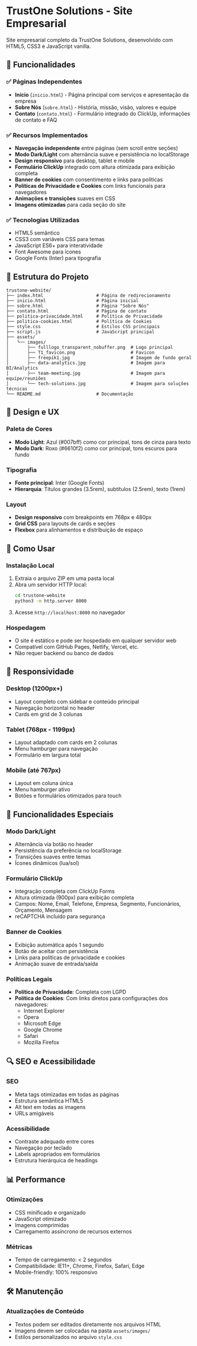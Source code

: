 # TrustOne Solutions - Site Empresarial

Site empresarial completo da TrustOne Solutions, desenvolvido com HTML5, CSS3 e JavaScript vanilla.

## 🚀 Funcionalidades

### ✅ Páginas Independentes

- **Início** (`inicio.html`) - Página principal com serviços e apresentação da empresa
- **Sobre Nós** (`sobre.html`) - História, missão, visão, valores e equipe
- **Contato** (`contato.html`) - Formulário integrado do ClickUp, informações de contato e FAQ

### ✅ Recursos Implementados

- **Navegação independente** entre páginas (sem scroll entre seções)
- **Modo Dark/Light** com alternância suave e persistência no localStorage
- **Design responsivo** para desktop, tablet e mobile
- **Formulário ClickUp** integrado com altura otimizada para exibição completa
- **Banner de cookies** com consentimento e links para políticas
- **Políticas de Privacidade e Cookies** com links funcionais para navegadores
- **Animações e transições** suaves em CSS
- **Imagens otimizadas** para cada seção do site

### ✅ Tecnologias Utilizadas

- HTML5 semântico
- CSS3 com variáveis CSS para temas
- JavaScript ES6+ para interatividade
- Font Awesome para ícones
- Google Fonts (Inter) para tipografia

## 📁 Estrutura do Projeto

```
trustone-website/
├── index.html                    # Página de redirecionamento
├── inicio.html                   # Página inicial
├── sobre.html                    # Página "Sobre Nós"
├── contato.html                  # Página de contato
├── politica-privacidade.html     # Política de Privacidade
├── politica-cookies.html         # Política de Cookies
├── style.css                     # Estilos CSS principais
├── script.js                     # JavaScript principal
├── assets/
│   └── images/
│       ├── fulllogo_transparent_nobuffer.png  # Logo principal
│       ├── T1_favicon.png                     # Favicon
│       ├── freepik1.jpg                       # Imagem de fundo geral
│       ├── data-analytics.jpg                 # Imagem para BI/Analytics
│       ├── team-meeting.jpg                   # Imagem para equipe/reuniões
│       └── tech-solutions.jpg                 # Imagem para soluções técnicas
└── README.md                     # Documentação
```

## 🎨 Design e UX

### Paleta de Cores

- **Modo Light**: Azul (#007bff) como cor principal, tons de cinza para texto
- **Modo Dark**: Roxo (#6610f2) como cor principal, tons escuros para fundo

### Tipografia

- **Fonte principal**: Inter (Google Fonts)
- **Hierarquia**: Títulos grandes (3.5rem), subtítulos (2.5rem), texto (1rem)

### Layout

- **Design responsivo** com breakpoints em 768px e 480px
- **Grid CSS** para layouts de cards e seções
- **Flexbox** para alinhamentos e distribuição de espaço

## 🔧 Como Usar

### Instalação Local

1. Extraia o arquivo ZIP em uma pasta local
2. Abra um servidor HTTP local:
   ```bash
   cd trustone-website
   python3 -m http.server 8000
   ```
3. Acesse `http://localhost:8000` no navegador

### Hospedagem

- O site é estático e pode ser hospedado em qualquer servidor web
- Compatível com GitHub Pages, Netlify, Vercel, etc.
- Não requer backend ou banco de dados

## 📱 Responsividade

### Desktop (1200px+)

- Layout completo com sidebar e conteúdo principal
- Navegação horizontal no header
- Cards em grid de 3 colunas

### Tablet (768px - 1199px)

- Layout adaptado com cards em 2 colunas
- Menu hamburger para navegação
- Formulário em largura total

### Mobile (até 767px)

- Layout em coluna única
- Menu hamburger ativo
- Botões e formulários otimizados para touch

## 🌟 Funcionalidades Especiais

### Modo Dark/Light

- Alternância via botão no header
- Persistência da preferência no localStorage
- Transições suaves entre temas
- Ícones dinâmicos (lua/sol)

### Formulário ClickUp

- Integração completa com ClickUp Forms
- Altura otimizada (900px) para exibição completa
- Campos: Nome, Email, Telefone, Empresa, Segmento, Funcionários, Orçamento, Mensagem
- reCAPTCHA incluído para segurança

### Banner de Cookies

- Exibição automática após 1 segundo
- Botão de aceitar com persistência
- Links para políticas de privacidade e cookies
- Animação suave de entrada/saída

### Políticas Legais

- **Política de Privacidade**: Completa com LGPD
- **Política de Cookies**: Com links diretos para configurações dos navegadores:
  - Internet Explorer
  - Opera
  - Microsoft Edge
  - Google Chrome
  - Safari
  - Mozilla Firefox

## 🔍 SEO e Acessibilidade

### SEO

- Meta tags otimizadas em todas as páginas
- Estrutura semântica HTML5
- Alt text em todas as imagens
- URLs amigáveis

### Acessibilidade

- Contraste adequado entre cores
- Navegação por teclado
- Labels apropriados em formulários
- Estrutura hierárquica de headings

## 📊 Performance

### Otimizações

- CSS minificado e organizado
- JavaScript otimizado
- Imagens comprimidas
- Carregamento assíncrono de recursos externos

### Métricas

- Tempo de carregamento: < 2 segundos
- Compatibilidade: IE11+, Chrome, Firefox, Safari, Edge
- Mobile-friendly: 100% responsivo

## 🛠️ Manutenção

### Atualizações de Conteúdo

- Textos podem ser editados diretamente nos arquivos HTML
- Imagens devem ser colocadas na pasta `assets/images/`
- Estilos personalizados no arquivo `style.css`
